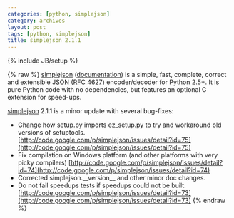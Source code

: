 ```yaml
---
categories: [python, simplejson]
category: archives
layout: post
tags: [python, simplejson]
title: simplejson 2.1.1
---
```

{% include JB/setup %}

{% raw %}
[simplejson](http://undefined.org/python/#simplejson) ([documentation](http://simplejson.googlecode.com/svn/tags/simplejson-2.1.0/docs/index.html)) is a simple, fast, complete, correct and extensible [JSON](http://json.org/) ([RFC 4627](http://www.ietf.org/rfc/rfc4627.txt)) encoder/decoder for Python 2.5+.  It is pure Python code with no dependencies, but features an optional C extension for speed-ups.

[simplejson](http://undefined.org/python/#simplejson) 2.1.1 is a minor update with several bug-fixes:

* Change how setup.py imports ez_setup.py to try and workaround old versions
  of setuptools.
  [http://code.google.com/p/simplejson/issues/detail?id=75](http://code.google.com/p/simplejson/issues/detail?id=75)
* Fix compilation on Windows platform (and other platforms with very
  picky compilers)
  [http://code.google.com/p/simplejson/issues/detail?id=74](http://code.google.com/p/simplejson/issues/detail?id=74)
* Corrected simplejson.\_\_version\_\_ and other minor doc changes.
* Do not fail speedups tests if speedups could not be built.
  [http://code.google.com/p/simplejson/issues/detail?id=73](http://code.google.com/p/simplejson/issues/detail?id=73)
{% endraw %}
